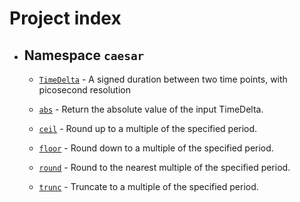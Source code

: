 # Project index

  - ## Namespace `caesar`
    
      - [`TimeDelta`](doc_timedelta.md#standardese-caesar__TimeDelta) - A signed duration between two time points, with picosecond resolution
    
      - [`abs`](doc_timedelta.md#standardese-caesar__abs-caesar__TimeDeltaconst--) - Return the absolute value of the input TimeDelta.
    
      - [`ceil`](doc_timedelta.md#standardese-caesar__ceil-caesar__TimeDeltaconst--caesar__TimeDeltaconst--) - Round up to a multiple of the specified period.
    
      - [`floor`](doc_timedelta.md#standardese-caesar__floor-caesar__TimeDeltaconst--caesar__TimeDeltaconst--) - Round down to a multiple of the specified period.
    
      - [`round`](doc_timedelta.md#standardese-caesar__round-caesar__TimeDeltaconst--caesar__TimeDeltaconst--) - Round to the nearest multiple of the specified period.
    
      - [`trunc`](doc_timedelta.md#standardese-caesar__trunc-caesar__TimeDeltaconst--caesar__TimeDeltaconst--) - Truncate to a multiple of the specified period.

